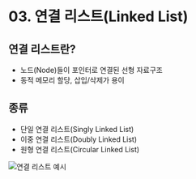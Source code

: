 # 03. 연결 리스트(Linked List)

## 연결 리스트란?
- 노드(Node)들이 포인터로 연결된 선형 자료구조
- 동적 메모리 할당, 삽입/삭제가 용이

## 종류
- 단일 연결 리스트(Singly Linked List)
- 이중 연결 리스트(Doubly Linked List)
- 원형 연결 리스트(Circular Linked List)

![연결 리스트 예시](https://upload.wikimedia.org/wikipedia/commons/6/6d/Singly-linked-list.svg) 